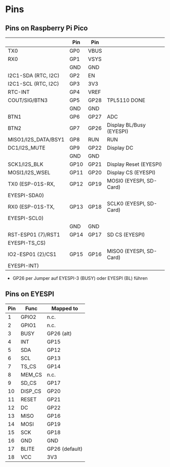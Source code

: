Pins
====


Pins on Raspberry Pi Pico
-------------------------



|                     | Pin  | Pin  |                         |
|---------------------|------|------|-------------------------|
| TX0                 | GP0  | VBUS |
| RX0                 | GP1  | VSYS |
|                     | GND  | GND  |
| I2C1-SDA (RTC, I2C) | GP2  | EN   |
| I2C1-SCL (RTC, I2C) | GP3  | 3V3  |
| RTC-INT             | GP4  | VREF |
| COUT/SIG/BTN3       | GP5  | GP28 | TPL5110 DONE
|                     | GND  | GND  |
| BTN1                | GP6  | GP27 | ADC
| BTN2                | GP7  | GP26 | Display BL/Busy (EYESPI)
| MISO1/I2S_DATA/BSY1 | GP8  | RUN  | RUN
| DC1/I2S_MUTE        | GP9  | GP22 | Display DC
|                     | GND  | GND  |
| SCK1/I2S_BLK        | GP10 | GP21 | Display Reset (EYESPI)
| MOSI1/I2S_WSEL      | GP11 | GP20 | Display CS (EYESPI)
| TX0 (ESP-01S-RX,    | GP12 | GP19 | MOSI0 (EYESPI, SD-Card)
|      EYESPI-SDA0)   |      |      |
| RX0 (ESP-01S-TX,    | GP13 | GP18 | SCLK0 (EYESPI, SD-Card)
|      EYESPI-SCL0)   |      |      |
|                     | GND  | GND  |
| RST-ESP01 (7)/RST1  | GP14 | GP17 | SD CS (EYESPI)
|      EYESPI-TS_CS)  |      |      |
| IO2-ESP01 (2)/CS1   | GP15 | GP16 | MISO0 (EYESPI, SD-Card)
|      EYESPI-INT)    |      |      |


- GP26 per Jumper auf EYESPI-3 (BUSY) oder EYESPI (BL) führen


Pins on EYESPI
--------------

| Pin | Func    | Mapped to
|-----|---------|-------------------------|
|   1 | GPIO2   | n.c.
|   2 | GPIO1   | n.c.
|   3 | BUSY    | GP26 (alt)
|   4 | INT     | GP15
|   5 | SDA     | GP12
|   6 | SCL     | GP13
|   7 | TS_CS   | GP14
|   8 | MEM_CS  | n.c.
|   9 | SD_CS   | GP17
|  10 | DISP_CS | GP20
|  11 | RESET   | GP21
|  12 | DC      | GP22
|  13 | MISO    | GP16
|  14 | MOSI    | GP19
|  15 | SCK     | GP18
|  16 | GND     | GND
|  17 | BLITE   | GP26 (default)
|  18 | VCC     | 3V3

